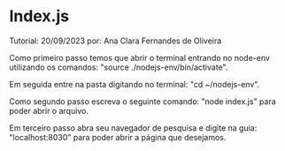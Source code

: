 # Index.js
Tutorial: 20/09/2023
por: Ana Clara Fernandes de Oliveira

Como primeiro passo temos que abrir o terminal entrando no node-env utilizando os comandos: "source ./nodejs-env/bin/activate".

Em seguida entre na pasta digitando no terminal: "cd ~/nodejs-env".

Como segundo passo escreva o seguinte comando: "node index.js" para poder abrir o arquivo.

Em terceiro passo abra seu navegador de pesquisa e digite na guia: "localhost:8030" para poder abrir a página que desejamos.

